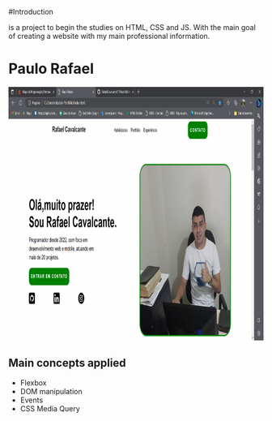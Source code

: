 #Introduction

is a project to begin the studies on HTML, CSS and JS. With the main goal of creating a website with my main professional information.

# Paulo Rafael
<img src="https://github.com/RafaelCavalcante17/site-portifolio/blob/main/Paulo%20Rafael%20e%20mais%203%20p%C3%A1ginas%20-%20Pessoal%20%E2%80%94%20Microsoft%E2%80%8B%20Edge%2022_03_2023%2020_29_06.png" height="500"/>


## Main concepts applied

- Flexbox
- DOM manipulation
- Events
- CSS Media Query